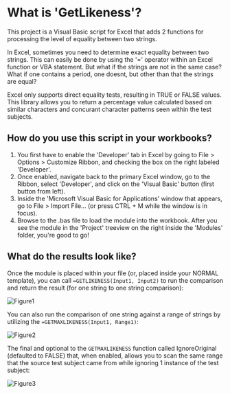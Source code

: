 # What is 'GetLikeness'?
This project is a Visual Basic script for Excel that adds 2 functions for processing the level of equality between two strings.

In Excel, sometimes you need to determine exact equality between two strings. This can easily be done by using the '=' operator within an Excel function or VBA statement. But what if the strings are not in the same case? What if one contains a period, one doesnt, but other than that the strings are equal?

Excel only supports direct equality tests, resulting in TRUE or FALSE values. This library allows you to return a percentage value calculated based on similar characters and concurant character patterns seen within the test subjects.


## How do you use this script in your workbooks?
1) You first have to enable the 'Developer' tab in Excel by going to File > Options > Customize Ribbon, and checking the box on the right labeled 'Developer'. 
2) Once enabled, navigate back to the primary Excel window, go to the Ribbon, select 'Developer', and click on the 'Visual Basic' button (first button from left).
3) Inside the 'Microsoft Visual Basic for Applications' window that appears, go to File > Import File... (or press CTRL + M while the window is in focus). 
4) Browse to the .bas file to load the module into the workbook. After you see the module in the 'Project' treeview on the right inside the 'Modules' folder, you're good to go!

## What do the results look like?
Once the module is placed within your file (or, placed inside your NORMAL template), you can call `=GETLIKENESS(Input1, Input2)` to run the comparison and return the result (for one string to one string comparison):

![Figure1](https://i.imgur.com/L9aYj1H.png)


You can also run the comparison of one string against a range of strings by utilizing the `=GETMAXLIKENESS(Input1, Range1)`:

![Figure2](https://i.imgur.com/E1aOH9d.png)


The final and optional to the `GETMAXLIKENESS` function called IgnoreOriginal (defaulted to FALSE) that, when enabled, allows you to scan the same range that the source test subject came from while ignoring 1 instance of the test subject:

![Figure3](https://i.imgur.com/7vIfd38.png)
